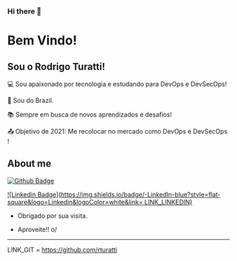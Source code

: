 ### Hi there 👋

<!--
**rturatti/rturatti** is a ✨ _special_ ✨ repository because its `README.md` (this file) appears on your GitHub profile.

Here are some ideas to get you started:

- 🔭 I’m currently working on ...
- 🌱 I’m currently learning ...
- 👯 I’m looking to collaborate on ...
- 🤔 I’m looking for help with ...
- 💬 Ask me about ...
- 📫 How to reach me: ...
- 😄 Pronouns: ...
- ⚡ Fun fact: ...
-->
# Bem Vindo!

 

## Sou o Rodrigo Turatti!

 

:computer: Sou apaixonado por tecnologia e estudando para DevOps e DevSecOps!

:house_with_garden: Sou do Brazil.

:books: Sempre em busca de novos aprendizados e desafios!

:outbox_tray: Objetivo de 2021: Me recolocar no mercado como DevOps e DevSecOps !

 

## About me

[![Github Badge](https://img.shields.io/badge/-Github-000?style=flat-square&logo=Github&logoColor=white&link=LINK_GIT)](LINK_GIT)

[![Linkedin Badge](https://img.shields.io/badge/-LinkedIn-blue?style=flat-square&logo=Linkedin&logoColor=white&link= LINK_LINKEDIN)]( LINK_LINKEDIN)



- Obrigado por sua visita.

- Aproveite!! o/

----------------------------------------------------------------------------------

LINK_GIT = https://github.com/rturatti
